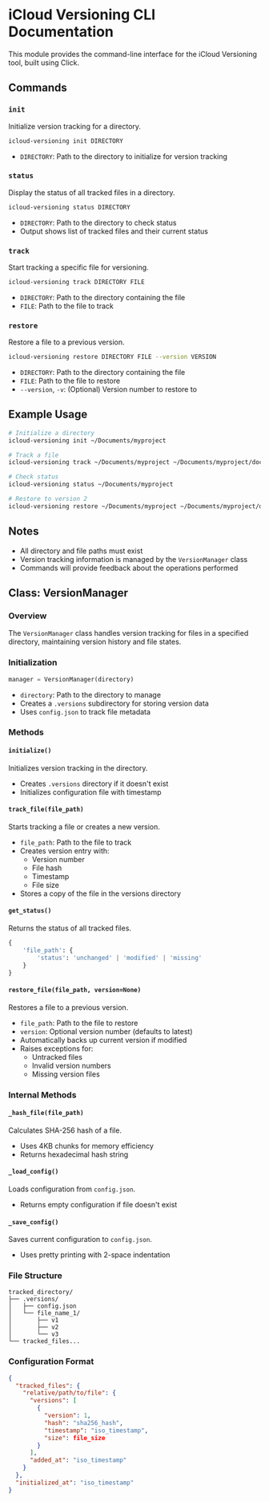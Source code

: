 # iCloud Versioning CLI Documentation

This module provides the command-line interface for the iCloud Versioning tool, built using Click.

## Commands

### `init`

Initialize version tracking for a directory.

```bash
icloud-versioning init DIRECTORY
```

- `DIRECTORY`: Path to the directory to initialize for version tracking

### `status`

Display the status of all tracked files in a directory.

```bash
icloud-versioning status DIRECTORY
```

- `DIRECTORY`: Path to the directory to check status
- Output shows list of tracked files and their current status

### `track`

Start tracking a specific file for versioning.

```bash
icloud-versioning track DIRECTORY FILE
```

- `DIRECTORY`: Path to the directory containing the file
- `FILE`: Path to the file to track

### `restore`

Restore a file to a previous version.

```bash
icloud-versioning restore DIRECTORY FILE --version VERSION
```

- `DIRECTORY`: Path to the directory containing the file
- `FILE`: Path to the file to restore
- `--version`, `-v`: (Optional) Version number to restore to

## Example Usage

```bash
# Initialize a directory
icloud-versioning init ~/Documents/myproject

# Track a file
icloud-versioning track ~/Documents/myproject ~/Documents/myproject/document.txt

# Check status
icloud-versioning status ~/Documents/myproject

# Restore to version 2
icloud-versioning restore ~/Documents/myproject ~/Documents/myproject/document.txt -v 2
```

## Notes

- All directory and file paths must exist
- Version tracking information is managed by the `VersionManager` class
- Commands will provide feedback about the operations performed

## Class: VersionManager

### Overview

The `VersionManager` class handles version tracking for files in a specified directory, maintaining version history and file states.

### Initialization

```python
manager = VersionManager(directory)
```

- `directory`: Path to the directory to manage
- Creates a `.versions` subdirectory for storing version data
- Uses `config.json` to track file metadata

### Methods

#### `initialize()`

Initializes version tracking in the directory.

- Creates `.versions` directory if it doesn't exist
- Initializes configuration file with timestamp

#### `track_file(file_path)`

Starts tracking a file or creates a new version.

- `file_path`: Path to the file to track
- Creates version entry with:
  - Version number
  - File hash
  - Timestamp
  - File size
- Stores a copy of the file in the versions directory

#### `get_status()`

Returns the status of all tracked files.

```python
{
    'file_path': {
        'status': 'unchanged' | 'modified' | 'missing'
    }
}
```

#### `restore_file(file_path, version=None)`

Restores a file to a previous version.

- `file_path`: Path to the file to restore
- `version`: Optional version number (defaults to latest)
- Automatically backs up current version if modified
- Raises exceptions for:
  - Untracked files
  - Invalid version numbers
  - Missing version files

### Internal Methods

#### `_hash_file(file_path)`

Calculates SHA-256 hash of a file.

- Uses 4KB chunks for memory efficiency
- Returns hexadecimal hash string

#### `_load_config()`

Loads configuration from `config.json`.

- Returns empty configuration if file doesn't exist

#### `_save_config()`

Saves current configuration to `config.json`.

- Uses pretty printing with 2-space indentation

### File Structure

```plaintext
tracked_directory/
├── .versions/
│   ├── config.json
│   └── file_name_1/
│       ├── v1
│       ├── v2
│       └── v3
└── tracked_files...
```

### Configuration Format

```json
{
  "tracked_files": {
    "relative/path/to/file": {
      "versions": [
        {
          "version": 1,
          "hash": "sha256_hash",
          "timestamp": "iso_timestamp",
          "size": file_size
        }
      ],
      "added_at": "iso_timestamp"
    }
  },
  "initialized_at": "iso_timestamp"
}
```
